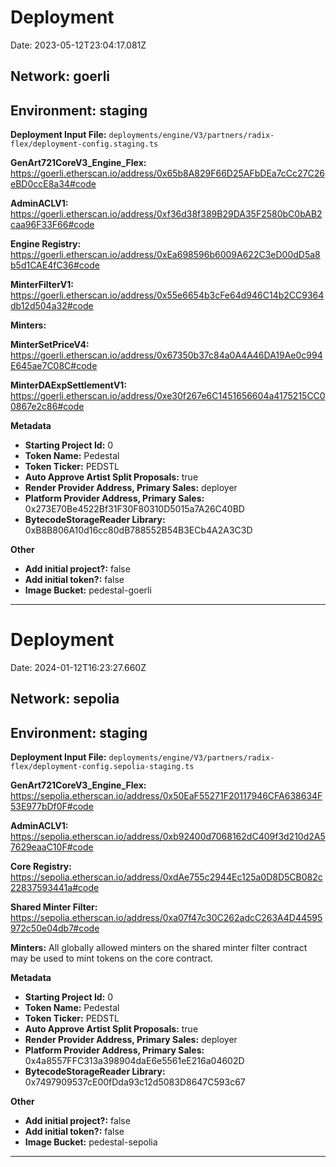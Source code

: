 
# Deployment

Date: 2023-05-12T23:04:17.081Z

## **Network:** goerli

## **Environment:** staging

**Deployment Input File:** `deployments/engine/V3/partners/radix-flex/deployment-config.staging.ts`

**GenArt721CoreV3_Engine_Flex:** https://goerli.etherscan.io/address/0x65b8A829F66D25AFbDEa7cCc27C26eBD0ccE8a34#code

**AdminACLV1:** https://goerli.etherscan.io/address/0xf36d38f389B29DA35F2580bC0bAB2caa96F33F66#code

**Engine Registry:** https://goerli.etherscan.io/address/0xEa698596b6009A622C3eD00dD5a8b5d1CAE4fC36#code

**MinterFilterV1:** https://goerli.etherscan.io/address/0x55e6654b3cFe64d946C14b2CC9364db12d504a32#code

**Minters:**

**MinterSetPriceV4:** https://goerli.etherscan.io/address/0x67350b37c84a0A4A46DA19Ae0c994E645ae7C08C#code

**MinterDAExpSettlementV1:** https://goerli.etherscan.io/address/0xe30f267e6C1451656604a4175215CC00867e2c86#code



**Metadata**

- **Starting Project Id:** 0
- **Token Name:** Pedestal
- **Token Ticker:** PEDSTL
- **Auto Approve Artist Split Proposals:** true
- **Render Provider Address, Primary Sales:** deployer
- **Platform Provider Address, Primary Sales:** 0x273E70Be4522Bf31F30F80310D5015a7A26C40BD
- **BytecodeStorageReader Library:** 0xB8B806A10d16cc80dB788552B54B3ECb4A2A3C3D

**Other**

- **Add initial project?:** false
- **Add initial token?:** false
- **Image Bucket:** pedestal-goerli

---


# Deployment

Date: 2024-01-12T16:23:27.660Z

## **Network:** sepolia

## **Environment:** staging

**Deployment Input File:** `deployments/engine/V3/partners/radix-flex/deployment-config.sepolia-staging.ts`

**GenArt721CoreV3_Engine_Flex:** https://sepolia.etherscan.io/address/0x50EaF55271F20117946CFA638634F53E977bDf0F#code

**AdminACLV1:** https://sepolia.etherscan.io/address/0xb92400d7068162dC409f3d210d2A57629eaaC10F#code

**Core Registry:** https://sepolia.etherscan.io/address/0xdAe755c2944Ec125a0D8D5CB082c22837593441a#code

**Shared Minter Filter:** https://sepolia.etherscan.io/address/0xa07f47c30C262adcC263A4D44595972c50e04db7#code

**Minters:** All globally allowed minters on the shared minter filter contract may be used to mint tokens on the core contract.

**Metadata**

- **Starting Project Id:** 0
- **Token Name:** Pedestal
- **Token Ticker:** PEDSTL
- **Auto Approve Artist Split Proposals:** true
- **Render Provider Address, Primary Sales:** deployer
- **Platform Provider Address, Primary Sales:** 0x4a8557FFC313a398904daE6e5561eE216a04602D
- **BytecodeStorageReader Library:** 0x7497909537cE00fDda93c12d5083D8647C593c67

**Other**

- **Add initial project?:** false
- **Add initial token?:** false
- **Image Bucket:** pedestal-sepolia

---

